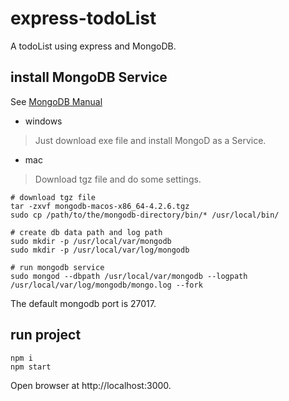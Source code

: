 # express-todoList
A todoList using express and MongoDB.

## install MongoDB Service
See [MongoDB Manual](https://docs.mongodb.com/manual/administration/install-community/)
- windows
> Just download exe file and install MongoD as a Service.
- mac
> Download tgz file and do some settings.
```shell
# download tgz file
tar -zxvf mongodb-macos-x86_64-4.2.6.tgz
sudo cp /path/to/the/mongodb-directory/bin/* /usr/local/bin/

# create db data path and log path
sudo mkdir -p /usr/local/var/mongodb
sudo mkdir -p /usr/local/var/log/mongodb

# run mongodb service
sudo mongod --dbpath /usr/local/var/mongodb --logpath /usr/local/var/log/mongodb/mongo.log --fork
```
The default mongodb port is 27017.

## run project
```shell
npm i
npm start
```
Open browser at http://localhost:3000.